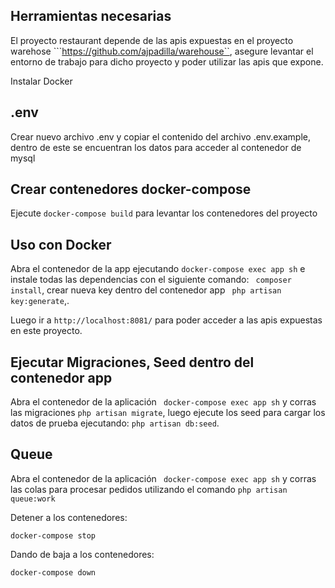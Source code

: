 ## Herramientas necesarias
El proyecto restaurant depende de las apis expuestas en el proyecto warehose ```https://github.com/ajpadilla/warehouse``, asegure levantar el entorno de trabajo para dicho proyecto y poder utilizar las apis que expone.

Instalar Docker

## .env
Crear nuevo archivo .env y copiar el contenido del archivo .env.example, dentro de este se encuentran los datos para acceder al contenedor de mysql

## Crear contenedores docker-compose

Ejecute  ```docker-compose build``` para levantar los contenedores del proyecto

## Uso con Docker

Abra el contenedor de la app ejecutando ```docker-compose exec app sh``` e instale todas las dependencias con el siguiente comando: ``` composer install```, crear nueva key dentro del contenedor app
``` php artisan key:generate```,.

Luego ir a `http://localhost:8081/` para poder acceder a las apis expuestas en este proyecto.

## Ejecutar Migraciones, Seed dentro del contenedor app

Abra el contenedor de la aplicación ``` docker-compose exec app sh``` y corras las migraciones ```php artisan migrate```, luego ejecute los seed para cargar los datos de prueba ejecutando:
```php artisan db:seed```.

## Queue

Abra el contenedor de la aplicación ``` docker-compose exec app sh``` y corras las colas para procesar pedidos utilizando el comando ```php artisan queue:work```

Detener a los contenedores:
```
docker-compose stop
```

Dando de baja a los contenedores:

```
docker-compose down
```
